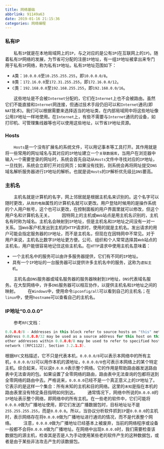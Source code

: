 ```yaml
---
title: 网络基础
abbrlink: 91149a63
date: 2019-01-16 21:15:36
categories: 网络编程
---
```

### 私有IP

&emsp;&emsp;私有`IP`就是在本地局域网上的`IP`，与之对应的是公有`IP`(在互联网上的`IP`)。随着私有`IP`网络的发展，为节省可分配的注册`IP`地址，有一组`IP`地址被拿出来专门用于私有`IP`网络，称为私有`IP`地址。私有`IP`地址范围如下：

- `A`类：`10.0.0.0`至`10.255.255.255`，即`10.0.0.0/8`。
- `B`类：`172.16.0.0`至`172.31.255.255`，即`172.16.0.0/12`。
- `C`类：`192.168.0.0`至`192.168.255.255`，即`192.168.0.0/16`。

&emsp;&emsp;这些地址是不会被`Internet`分配的，它们在`Internet`上也不会被路由。虽然它们不能直接和`Internet`网连接，但通过技术手段仍旧可以和`Internet`通讯(即`NAT`技术)。我们可以根据需要来选择适当的地址类，在内部局域网中将这些地址像公用`IP`地址一样地使用。在`Internet`上，有些不需要与`Internet`通讯的设备，如打印机、可管理集线器等也可以使用这些地址，以节省`IP`地址资源。

### Hosts

&emsp;&emsp;`Hosts`是一个没有扩展名的系统文件，可以用记事本等工具打开。其作用就是将一些常用的网址域名与其对应的`IP`地址建立一个`关联数据库`，当用户在浏览器中输入一个需要登录的网址时，系统会首先自动从`Hosts`文件中寻找对应的`IP`地址，一旦找到，系统会立即打开对应网页；如果没有找到，则系统会再将网址提交`DNS`域名解析服务器进行`IP`地址的解析。也就是说`Hosts`的`IP`解析优先级比`DNS`要高。

### 主机名

&emsp;&emsp;主机名就是计算机的名字，网上邻居就是根据主机名来识别的。这个名字可以随时更改，从`我的电脑`属性的计算机名就可以更改。用户登陆时候用的是操作系统的个人用户帐号，这个也可以更改，在控制面板的用户界面里就可以修改，但这个用户名和计算机名无关。
&emsp;&emsp;因特网上的主机或`Web`站点是用主机名识别的，主机名有时称为域名。主机名会映射到`IP`地址，但是主机名和`IP`地址之间没有一对一关系。当`Web`客户机发出到主机的`HTTP`请求时，使用的就是主机名。发出请求的用户可能会指定服务器的`IP`地址，而不是主机名，但现在在因特网中不常见。对于用户来说，主机名比数字`IP`地址更方便。公司、组织和个人常常选择其`Web`站点的主机名，用户能很容易地记住这些主机名。在`HTTP`请求中使用主机名意味着：

- 一个主机名中的服务可以由许多服务器提供，它们有不同的`IP`地址。
- 具有一个`IP`地址的一台服务器可以提供许多主机名中的服务，这称为`虚拟主机`。

&emsp;&emsp;主机名由`DNS`服务器或域名服务器的服务器映射到`IP`地址，`DNS`代表域名服务。在大型网络中，许多`DNS`服务器可以相互协作，以提供主机名和`IP`地址之间的映射。
&emsp;&emsp;在`Windows`中，使用命令`ipconfig/all`可以看到自己的主机名；在`linux`中，使用`hostname`可以查看自己的主机名。

### IP地址“0.0.0.0”

&emsp;&emsp;参考`RFC`文档：

``` cpp
0.0.0.0/8 - Addresses in this block refer to source hosts on "this" network.
Address 0.0.0.0/32 may be used as a source address for this host on this network;
other addresses within 0.0.0.0/8 may be used to refer to specified hosts on this
network ([RFC1122], Section 3.2.1.3).
```

根据`RFC`文档描述，它不只是代表本机，`0.0.0.0/8`可以表示本网络中的所有主机，`0.0.0.0/32`可以用作本机的源地址，`0.0.0.0/8`也可表示本网络上的某个特定主机。综合起来，可以说`0.0.0.0`表示整个网络。它的作用是帮助路由器发送路由表中无法查询的包。如果设置了全零网络的路由，路由表中无法查询的包都将送到全零网络的路由中去。严格说来，`0.0.0.0`已经不是一个真正意义上的`IP`地址了。它表示的是这样一个集合：所有未知的主机和目的网络。这里的`未知`是指在本机的路由表里没有特定条目指明如何到达。
&emsp;&emsp;通常情况下，网络中所说的`0.0.0.0`的`IP`地址表示整个网络，即网络中的所有主机。在一些老的软件中，它们可能将`0.0.0.0`做为广播地址使用，即它们发送广播数据包时，目标地址址不是`255.255.255.255`，而是`0.0.0.0`。所以，当协议分析软件抓到`IP`是`0.0.0.0`的主机时，表示网络存在将`0.0.0.0`做为广播地址进行通讯的情况，而不是代表整个网络。
&emsp;&emsp;注意，`0.0.0.0`做为广播地址已经基本上被废弃，当前的网络程序或设备一般都不会将`0.0.0.0`做为广播地址。在网络中出现`0.0.0.0`时，我们需要检查该数据包的源主机，检查其是否是人为手动使用某些老的软件产生的这种数据包，或者是由于某些非法攻击产生的该数据包。